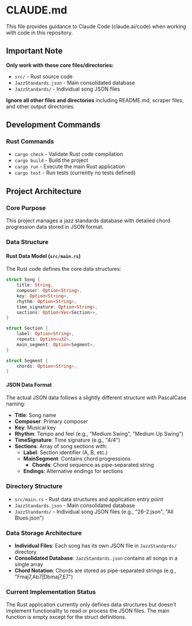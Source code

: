 # CLAUDE.md

This file provides guidance to Claude Code (claude.ai/code) when working with code in this repository.

## Important Note
**Only work with these core files/directories:**
- `src/` - Rust source code
- `JazzStandards.json` - Main consolidated database
- `JazzStandards/` - Individual song JSON files

**Ignore all other files and directories** including README.md, scraper files, and other output directories.

## Development Commands

### Rust Commands
- `cargo check` - Validate Rust code compilation
- `cargo build` - Build the project
- `cargo run` - Execute the main Rust application
- `cargo test` - Run tests (currently no tests defined)

## Project Architecture

### Core Purpose
This project manages a jazz standards database with detailed chord progression data stored in JSON format.

### Data Structure

#### Rust Data Model (`src/main.rs`)
The Rust code defines the core data structures:

```rust
struct Song {
    title: String,
    composer: Option<String>,
    key: Option<String>,
    rhythm: Option<String>,
    time_signature: Option<String>,
    sections: Option<Vec<Section>>,
}

struct Section {
    label: Option<String>,
    repeats: Option<u32>,
    main_segment: Option<Segment>,
}

struct Segment {
    chords: Option<String>,
}
```

#### JSON Data Format
The actual JSON data follows a slightly different structure with PascalCase naming:
- **Title**: Song name
- **Composer**: Primary composer
- **Key**: Musical key
- **Rhythm**: Tempo and feel (e.g., "Medium Swing", "Medium Up Swing")
- **TimeSignature**: Time signature (e.g., "4/4")
- **Sections**: Array of song sections with:
  - **Label**: Section identifier (A, B, etc.)
  - **MainSegment**: Contains chord progressions
    - **Chords**: Chord sequence as pipe-separated string
  - **Endings**: Alternative endings for sections

### Directory Structure
- `src/main.rs` - Rust data structures and application entry point
- `JazzStandards.json` - Main consolidated database
- `JazzStandards/` - Individual song JSON files (e.g., "26-2.json", "All Blues.json")

### Data Storage Architecture
- **Individual Files**: Each song has its own JSON file in `JazzStandards/` directory
- **Consolidated Database**: `JazzStandards.json` contains all songs in a single array
- **Chord Notation**: Chords are stored as pipe-separated strings (e.g., "Fmaj7,Ab7|Dbmaj7,E7")

### Current Implementation Status
The Rust application currently only defines data structures but doesn't implement functionality to read or process the JSON files. The main function is empty except for the struct definitions.